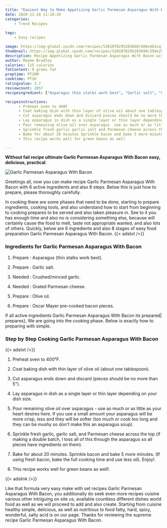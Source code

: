 ```yaml
---
title: "Easiest Way to Make Appetizing Garlic Parmesan Asparagus With Bacon"
date: 2020-11-28 11:18:29
categories:
    - Trend Recipes
    
tags:
    - Easy recipes

image: https://img-global.cpcdn.com/recipes/5301070295203840/680x482cq70/garlic-parmesan-asparagus-with-bacon-recipe-main-photo.jpg
thumbnail: https://img-global.cpcdn.com/recipes/5301070295203840/350x250cq70/garlic-parmesan-asparagus-with-bacon-recipe-main-photo.jpg
description: Recipe Appetizing Garlic Parmesan Asparagus With Bacon with 6 ingredients and 8 stages of easy cooking.
author: Mayme Bradley
calories: 115 calories
fatContent: 9 grams fat
preptime: PT20M
cooktime: PT2H
ratingvalue: 3.7
reviewcount: 2057
recipeingredient: ["Asparagus thin stalks work best", "Garlic salt", "Crushedminced garlic", "Grated Parmesan cheese", "Olive oil", "Oscar Mayer precooked bacon pieces"]

recipeinstructions: 
      - Preheat oven to 400F 
      - Coat baking dish with thin layer of olive oil about one tablespoon 
      - Cut asparagus ends down and discard pieces should be no more than 5 
      - Lay asparagus in dish as a single layer or thin layer depending on your dish size 
      - Pour remaining olive oil over asparagus  use as much or as little as your heart desires here If you use a small amount your asparagus will be more crisp less and they will be softer too much or cook too long and they can be mushy so dont make this an asparagus soup 
      - Sprinkle fresh garlic garlic salt and Parmesan cheese across the top if making a double batch I toss all of this through the asparagus so all pieces have ingredients on them 
      - Bake for about 20 minutes Sprinkle bacon and bake 5 more minutes If using fresh bacon bake the full cooking time and use less oil Enjoy 
      - This recipe works well for green beans as well

---
```




**Without fail recipe ultimate Garlic Parmesan Asparagus With Bacon easy, delicious, practical**. 


![Garlic Parmesan Asparagus With Bacon](https://img-global.cpcdn.com/recipes/5301070295203840/680x482cq70/garlic-parmesan-asparagus-with-bacon-recipe-main-photo.jpg "Garlic Parmesan Asparagus With Bacon")




Greetings all, now you can make recipe Garlic Parmesan Asparagus With Bacon with 6 active ingredients and also 8 steps. Below this is just how to prepare, please thoroughly carefully.

In cooking there are some phases that need to be done, starting to prepare ingredients, cooking tools, and also understand how to start from beginning to cooking prepares to be served and also taken pleasure in. See to it you has enough time and also no is considering something else, because will certainly cause the food to melt, taste not appropriate wanted, and also lots of others. Quickly, below are 6 ingredients and also 8 stages of easy food preparation Garlic Parmesan Asparagus With Bacon.
{{< adstxt />}}

### Ingredients for Garlic Parmesan Asparagus With Bacon


1. Prepare  : Asparagus (thin stalks work best).

1. Prepare  : Garlic salt.

1. Needed  : Crushed/minced garlic.

1. Needed  : Grated Parmesan cheese.

1. Prepare  : Olive oil.

1. Prepare  : Oscar Mayer pre-cooked bacon pieces.



If all active ingredients Garlic Parmesan Asparagus With Bacon its prepared| prepares}, We are going into the cooking phase. Below is exactly how to preparing with simple.

### Step by Step Cooking Garlic Parmesan Asparagus With Bacon

{{< adstxt />}}


1. Preheat oven to 400°F.



1. Coat baking dish with thin layer of olive oil (about one tablespoon).



1. Cut asparagus ends down and discard (pieces should be no more than 5&#34;).



1. Lay asparagus in dish as a single layer or thin layer depending on your dish size.



1. Pour remaining olive oil over asparagus - use as much or as little as your heart desires here. If you use a small amount your asparagus will be more crisp, less and they will be softer (too much or cook too long and they can be mushy so don&#39;t make this an asparagus soup).



1. Sprinkle fresh garlic, garlic salt, and Parmesan cheese across the top (if making a double batch, I toss all of this through the asparagus so all pieces have ingredients on them).



1. Bake for about 20 minutes. Sprinkle bacon and bake 5 more minutes. (If using fresh bacon, bake the full cooking time and use less oil). Enjoy!.



1. This recipe works well for green beans as well!.





{{< adslink />}}

Like that formula very easy make with set recipes Garlic Parmesan Asparagus With Bacon, you additionally do seek even more recipes cuisine various other intriguing on site us, available countless different dishes world food as well as we will proceed to add and also create. Starting from cuisine healthy simple, delicious, as well as nutritious to food fatty, hard, spicy, wonderful, salty acid is on our page. Thanks for reviewing the supreme recipe Garlic Parmesan Asparagus With Bacon.
